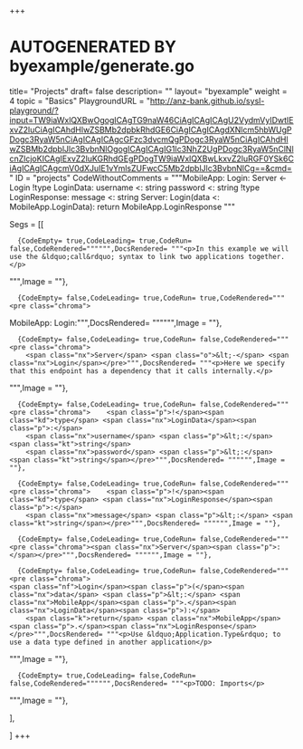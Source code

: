 +++
# AUTOGENERATED BY byexample/generate.go
title= "Projects"
draft= false
description= ""
layout= "byexample"
weight = 4
topic = "Basics"
PlaygroundURL = "http://anz-bank.github.io/sysl-playground/?input=TW9iaWxlQXBwOgogICAgTG9naW46CiAgICAgICAgU2VydmVyIDwtIExvZ2luCiAgICAhdHlwZSBMb2dpbkRhdGE6CiAgICAgICAgdXNlcm5hbWUgPDogc3RyaW5nCiAgICAgICAgcGFzc3dvcmQgPDogc3RyaW5nCiAgICAhdHlwZSBMb2dpblJlc3BvbnNlOgogICAgICAgIG1lc3NhZ2UgPDogc3RyaW5nClNlcnZlcjoKICAgIExvZ2luKGRhdGEgPDogTW9iaWxlQXBwLkxvZ2luRGF0YSk6CiAgICAgICAgcmV0dXJuIE1vYmlsZUFwcC5Mb2dpblJlc3BvbnNlCg==&cmd="
ID = "projects"
CodeWithoutComments = """MobileApp:
    Login:
        Server <- Login
    !type LoginData:
        username <: string
        password <: string
    !type LoginResponse:
        message <: string
Server:
    Login(data <: MobileApp.LoginData):
        return MobileApp.LoginResponse
"""

Segs = [[
  
      {CodeEmpty= true,CodeLeading= true,CodeRun= false,CodeRendered="""""",DocsRendered= """<p>In this example we will use the &ldquo;call&rdquo; syntax to link two applications together.</p>
""",Image = ""},

      {CodeEmpty= false,CodeLeading= true,CodeRun= true,CodeRendered="""<pre class="chroma">
<span class="nx">MobileApp</span><span class="p">:</span>
    <span class="nx">Login</span><span class="p">:</span></pre>""",DocsRendered= """""",Image = ""},

      {CodeEmpty= false,CodeLeading= true,CodeRun= false,CodeRendered="""<pre class="chroma">
        <span class="nx">Server</span> <span class="o">&lt;-</span> <span class="nx">Login</span></pre>""",DocsRendered= """<p>Here we specify that this endpoint has a dependency that it calls internally.</p>
""",Image = ""},

      {CodeEmpty= false,CodeLeading= true,CodeRun= false,CodeRendered="""<pre class="chroma">    <span class="p">!</span><span class="kd">type</span> <span class="nx">LoginData</span><span class="p">:</span>
        <span class="nx">username</span> <span class="p">&lt;:</span> <span class="kt">string</span>
        <span class="nx">password</span> <span class="p">&lt;:</span> <span class="kt">string</span></pre>""",DocsRendered= """""",Image = ""},

      {CodeEmpty= false,CodeLeading= true,CodeRun= false,CodeRendered="""<pre class="chroma">    <span class="p">!</span><span class="kd">type</span> <span class="nx">LoginResponse</span><span class="p">:</span>
        <span class="nx">message</span> <span class="p">&lt;:</span> <span class="kt">string</span></pre>""",DocsRendered= """""",Image = ""},

      {CodeEmpty= false,CodeLeading= true,CodeRun= false,CodeRendered="""<pre class="chroma"><span class="nx">Server</span><span class="p">:</span></pre>""",DocsRendered= """""",Image = ""},

      {CodeEmpty= false,CodeLeading= true,CodeRun= false,CodeRendered="""<pre class="chroma">
    <span class="nf">Login</span><span class="p">(</span><span class="nx">data</span> <span class="p">&lt;:</span> <span class="nx">MobileApp</span><span class="p">.</span><span class="nx">LoginData</span><span class="p">):</span>
        <span class="k">return</span> <span class="nx">MobileApp</span><span class="p">.</span><span class="nx">LoginResponse</span></pre>""",DocsRendered= """<p>Use &ldquo;Application.Type&rdquo; to use a data type defined in another application</p>
""",Image = ""},

      {CodeEmpty= true,CodeLeading= false,CodeRun= false,CodeRendered="""""",DocsRendered= """<p>TODO: Imports</p>
""",Image = ""},


],

]
+++
